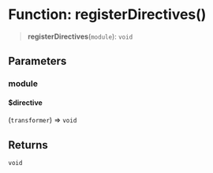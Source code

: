 # Function: registerDirectives()

> **registerDirectives**(`module`): `void`

## Parameters

### module

#### $directive

(`transformer`) => `void`

## Returns

`void`

